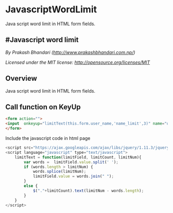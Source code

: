 # JavascriptWordLimit
Java script word limit in HTML form fields.


#Javascript word limit
--------

*By Prakash Bhandari
(http://www.prakashbhandari.com.np/)*

*Licensed under the MIT license: http://opensource.org/licenses/MIT*


Overview
--------
Java script word limit in HTML form fields.

Call function on KeyUp
--------

```html
<form action="">
<input  onkeyup="limitText(this.form.user_name,'name_limit',3)" name="user_name" type="text" value="">"
</form>
```


Include the javascript code in html page

```javascript
<script src="https://ajax.googleapis.com/ajax/libs/jquery/1.11.3/jquery.min.js"></script>
<script language="javascript" type="text/javascript">
    limitText = function(limitField, limitCount, limitNum){
        var words =  limitField.value.split(' ');
        if (words.length > limitNum) {
            words.splice(limitNum);
            limitField.value = words.join(" ");
        }
        else {
            $("."+limitCount).text(limitNum - words.length);
        }
    }
</script>
```